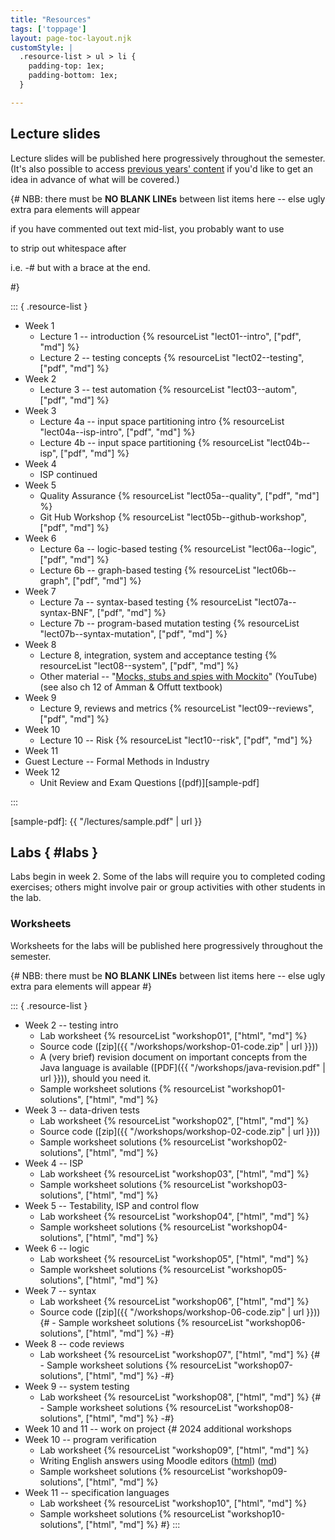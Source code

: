 ```yaml
---
title: "Resources"
tags: ['toppage']
layout: page-toc-layout.njk
customStyle: |
  .resource-list > ul > li {
    padding-top: 1ex;
    padding-bottom: 1ex;
  }

---
```


## Lecture slides

Lecture slides will be published here progressively throughout
the semester. (It's also possible to access
[previous years' content](/faq/#previous-content) if you'd
like to get an idea in advance of what will be covered.)

{#
  NBB: there must be **NO BLANK LINEs** between list items here -- else
       ugly extra para elements will appear

 
 if you have commented out text mid-list, you probably want to use

  <hyphen><end-comment> to strip out whitespace after

  i.e. -# but with a brace at the end.

#}


::: { .resource-list }

- Week 1
  - Lecture 1 -- introduction {% resourceList "lect01--intro", ["pdf", "md"] %}
  - Lecture 2 -- testing concepts {% resourceList "lect02--testing", ["pdf", "md"] %}
- Week 2
  - Lecture 3 -- test automation {% resourceList "lect03--autom", ["pdf", "md"] %}
- Week 3
  - Lecture 4a -- input space partitioning intro {% resourceList "lect04a--isp-intro", ["pdf", "md"] %}
  - Lecture 4b -- input space partitioning {% resourceList "lect04b--isp", ["pdf", "md"] %}
- Week 4
  - ISP continued
- Week 5
  - Quality Assurance {% resourceList "lect05a--quality", ["pdf", "md"] %}
  - Git Hub Workshop {% resourceList "lect05b--github-workshop", ["pdf", "md"] %}
- Week 6
  - Lecture 6a -- logic-based testing {% resourceList "lect06a--logic", ["pdf", "md"] %}
  - Lecture 6b -- graph-based testing {% resourceList "lect06b--graph", ["pdf", "md"] %}
- Week 7
  - Lecture 7a -- syntax-based testing {% resourceList "lect07a--syntax-BNF", ["pdf", "md"] %}
  - Lecture 7b -- program-based mutation testing       {% resourceList "lect07b--syntax-mutation", ["pdf", "md"] %}
- Week 8
  - Lecture 8, integration, system and acceptance testing {% resourceList "lect08--system", ["pdf", "md"] %}
  - Other material -- "[Mocks, stubs and spies with Mockito](https://youtu.be/xXO8ft-tsrY)" (YouTube) \
    (see also ch 12 of Amman & Offutt textbook)
- Week 9
  - Lecture 9, reviews and metrics  {% resourceList "lect09--reviews", ["pdf", "md"] %}
- Week 10
  - Lecture 10 -- Risk    {% resourceList "lect10--risk", ["pdf", "md"] %}
-  Week 11
  - Guest Lecture -- Formal Methods in Industry
- Week 12
  - Unit Review and Exam Questions  [(pdf)][sample-pdf]

:::

[sample-pdf]: {{ "/lectures/sample.pdf" | url }}

## Labs { #labs }

Labs begin in week 2.
Some of the labs will require you to completed coding
exercises; others might involve pair or group activities with other
students in the lab.

### Worksheets

Worksheets for the labs will be published here progressively throughout
the semester.

{#
  NBB: there must be **NO BLANK LINEs** between list items here -- else
       ugly extra para elements will appear
#}



::: { .resource-list }

- Week 2 -- testing intro
  - Lab worksheet {% resourceList "workshop01", ["html", "md"] %}
  - Source code ([zip]({{ "/workshops/workshop-01-code.zip" | url }}))
  - A (very brief) revision document on important concepts from the Java language is
    available ([PDF]({{ "/workshops/java-revision.pdf" | url }})), should you need it.
  - Sample worksheet solutions {% resourceList "workshop01-solutions", ["html", "md"] %}
- Week 3 -- data-driven tests
  - Lab worksheet {% resourceList "workshop02", ["html", "md"] %}
  - Source code ([zip]({{ "/workshops/workshop-02-code.zip" | url }}))
  - Sample worksheet solutions {% resourceList "workshop02-solutions", ["html", "md"] %}
- Week 4 -- ISP
  - Lab worksheet {% resourceList "workshop03", ["html", "md"] %}
  - Sample worksheet solutions {% resourceList "workshop03-solutions", ["html", "md"] %}
- Week 5 -- Testability, ISP and control flow
  - Lab worksheet {% resourceList "workshop04", ["html", "md"] %}
  - Sample worksheet solutions {% resourceList "workshop04-solutions", ["html", "md"] %}
- Week 6 -- logic
  - Lab worksheet {% resourceList "workshop05", ["html", "md"] %}
  - Sample worksheet solutions {% resourceList "workshop05-solutions", ["html", "md"] %}
- Week 7 -- syntax
  - Lab worksheet {% resourceList "workshop06", ["html", "md"] %}
  - Source code ([zip]({{ "/workshops/workshop-06-code.zip" | url }}))
{#  - Sample worksheet solutions {% resourceList "workshop06-solutions", ["html", "md"] %} -#}
- Week 8 -- code reviews
  - Lab worksheet               {% resourceList "workshop07", ["html", "md"] %}
{#   - Sample worksheet solutions  {% resourceList "workshop07-solutions", ["html", "md"] %} -#}
- Week 9 -- system testing
  - Lab worksheet               {% resourceList "workshop08", ["html", "md"] %}
{#   - Sample worksheet solutions  {% resourceList "workshop08-solutions", ["html", "md"] %} -#}
- Week 10 and 11 -- work on project
{# 2024 additional workshops
- Week 10 -- program verification
  - Lab worksheet               {% resourceList "workshop09", ["html", "md"] %}
  - Writing English answers using Moodle editors ([html](/workshops/moodle-editors.html)) ([md](/workshops/moodle-editors.md))
  - Sample worksheet solutions  {% resourceList "workshop09-solutions", ["html", "md"] %}
- Week 11 -- specification languages
  - Lab worksheet               {% resourceList "workshop10", ["html", "md"] %}
  - Sample worksheet solutions  {% resourceList "workshop10-solutions", ["html", "md"] %}
#}
:::


<!--
  vim: tw=92
-->
